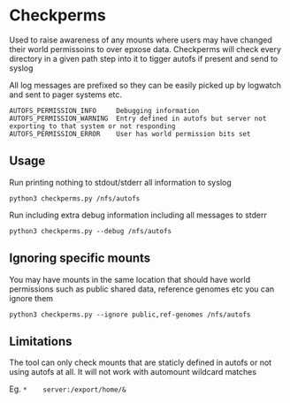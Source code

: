 # Checkperms

Used to raise awareness of any mounts where users may have changed their world permissoins to over epxose data.
Checkperms will check every directory in a given path step into it to tigger autofs if present and send to syslog 

All log messages are prefixed so they can be easily picked up by logwatch and sent to pager systems etc.

```
AUTOFS_PERMISSION_INFO     Debugging information
AUTOFS_PERMISSION_WARNING  Entry defined in autofs but server not exporting to that system or not responding
AUTOFS_PERMISSION_ERROR    User has world permission bits set
```

## Usage


Run printing nothing to stdout/stderr all information to syslog

```
python3 checkperms.py /nfs/autofs
```

Run including extra debug information including all messages to stderr

```
python3 checkperms.py --debug /nfs/autofs
```

## Ignoring specific mounts

You may have mounts in the same location that should have world permissions such as public shared data, reference genomes etc you can ignore them

```
python3 checkperms.py --ignore public,ref-genomes /nfs/autofs
```

## Limitations

The tool can only check mounts that are staticly defined in autofs or not using autofs at all. 
It will not work with automount wildcard matches 

Eg. `*    server:/export/home/&`
